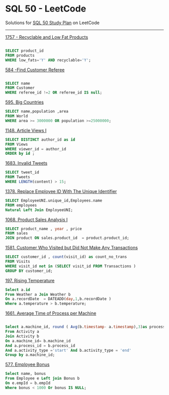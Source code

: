 
# SQL 50 - LeetCode
Solutions for [SQL 50 Study Plan](https://leetcode.com/studyplan/top-sql-50/) on LeetCode

---
[1757 - Recyclable and Low Fat Products](https://leetcode.com/problems/recyclable-and-low-fat-products/)
```sql

SELECT product_id
FROM products
WHERE low_fats='Y' AND recyclable='Y';
```

[584 -Find Customer Referee](https://leetcode.com/problems/find-customer-referee/)
```sql

SELECT name
FROM Customer
WHERE referee_id !=2 OR referee_id IS null;
```
[595. Big Countries](https://leetcode.com/problems/big-countries/)
```sql
SELECT name,population ,area
FROM World
WHERE area >= 3000000 OR population >=25000000;
```
[1148. Article Views I](https://leetcode.com/problems/article-views-i/)
```sql
SELECT DISTINCT author_id as id
FROM Views
WHERE viewer_id = author_id
ORDER by id ;
```
[1683. Invalid Tweets](https://leetcode.com/problems/invalid-tweets/)
```sql
SELECT tweet_id
FROM Tweets
WHERE LENGTH(content) > 15;
```
[1378. Replace Employee ID With The Unique Identifier](https://leetcode.com/problems/replace-employee-id-with-the-unique-identifier/)
```sql
SELECT EmployeeUNI.unique_id,Employees.name
FROM employees
Natural Left Join EmployeeUNI;
```
[1068. Product Sales Analysis I](https://leetcode.com/problems/product-sales-analysis-i/)
```sql
SELECT product_name , year , price 
FROM sales
JOIN product ON sales.product_id  = product.product_id;
```
[1581. Customer Who Visited but Did Not Make Any Transactions](https://leetcode.com/problems/customer-who-visited-but-did-not-make-any-transactions/)
```sql
SELECT customer_id , count(visit_id) as count_no_trans
FROM Visits
WHERE visit_id not in (SELECT visit_id FROM Transactions )
GROUP BY customer_id;
```
[197. Rising Temperature](https://leetcode.com/problems/rising-temperature/)
```sql
Select a.id
From Weather a Join Weather b
On a.recordDate  = DATEADD(day,1,b.recordDate )
Where a.temperature > b.temperature; 
```
[1661. Average Time of Process per Machine](https://leetcode.com/problems/average-time-of-process-per-machine/)
```sql

Select a.machine_id, round ( Avg(b.timestamp- a.timestamp),3)as processing_time
From Activity a
Join Activity b
On a.machine_id= b.machine_id
And a.process_id = b.process_id
And a.activity_type ='start' And b.activity_type = 'end'
Group by a.machine_id;

```
[577. Employee Bonus](leetcode.com/problems/employee-bonus/)
```sql
Select name, bonus
From Employee e Left join Bonus b
On e.empId = b.empId
Where bonus < 1000 Or bonus IS NULL;

```

